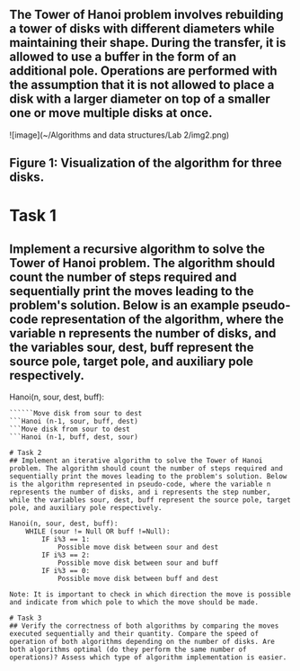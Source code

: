 ## The Tower of Hanoi problem involves rebuilding a tower of disks with different diameters while maintaining their shape. During the transfer, it is allowed to use a buffer in the form of an additional pole. Operations are performed with the assumption that it is not allowed to place a disk with a larger diameter on top of a smaller one or move multiple disks at once.

![image](~/Algorithms and data structures/Lab 2/img2.png)

## Figure 1: Visualization of the algorithm for three disks.

# Task 1
## Implement a recursive algorithm to solve the Tower of Hanoi problem. The algorithm should count the number of steps required and sequentially print the moves leading to the problem's solution. Below is an example pseudo-code representation of the algorithm, where the variable n represents the number of disks, and the variables sour, dest, buff represent the source pole, target pole, and auxiliary pole respectively.
Hanoi(n, sour, dest, buff):
```IF n==1 :
``````Move disk from sour to dest
```Hanoi (n-1, sour, buff, dest)
```Move disk from sour to dest
```Hanoi (n-1, buff, dest, sour)

# Task 2
## Implement an iterative algorithm to solve the Tower of Hanoi problem. The algorithm should count the number of steps required and sequentially print the moves leading to the problem's solution. Below is the algorithm represented in pseudo-code, where the variable n represents the number of disks, and i represents the step number, while the variables sour, dest, buff represent the source pole, target pole, and auxiliary pole respectively.

Hanoi(n, sour, dest, buff):
	WHILE (sour != Null OR buff !=Null):
		IF i%3 == 1:
			Possible move disk between sour and dest
		IF i%3 == 2:
			Possible move disk between sour and buff
		IF i%3 == 0:
			Possible move disk between buff and dest

Note: It is important to check in which direction the move is possible and indicate from which pole to which the move should be made.

# Task 3
## Verify the correctness of both algorithms by comparing the moves executed sequentially and their quantity. Compare the speed of operation of both algorithms depending on the number of disks. Are both algorithms optimal (do they perform the same number of operations)? Assess which type of algorithm implementation is easier.
